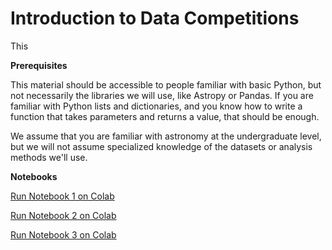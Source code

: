 # Introduction to Data Competitions

This 


**Prerequisites**

This material should be accessible to people familiar with basic Python, but not necessarily the libraries we will use, like Astropy or Pandas.  If you are familiar with Python lists and dictionaries, and you know how to write a function that takes parameters and returns a value, that should be enough.

We assume that you are familiar with astronomy at the undergraduate level, but we will not assume specialized knowledge of the datasets or analysis methods we'll use.

**Notebooks**


[Run Notebook 1 on Colab](https://colab.research.google.com/github/drivendataorg/tutorial-flu-shot-learning/blob/main/01_tutorial.ipynb)

[Run Notebook 2 on Colab](https://colab.research.google.com/github/drivendataorg/tutorial-flu-shot-learning/blob/main/02_tutorial.ipynb)

[Run Notebook 3 on Colab](https://colab.research.google.com/github/drivendataorg/tutorial-flu-shot-learning/blob/main/03_tutorial.ipynb)


